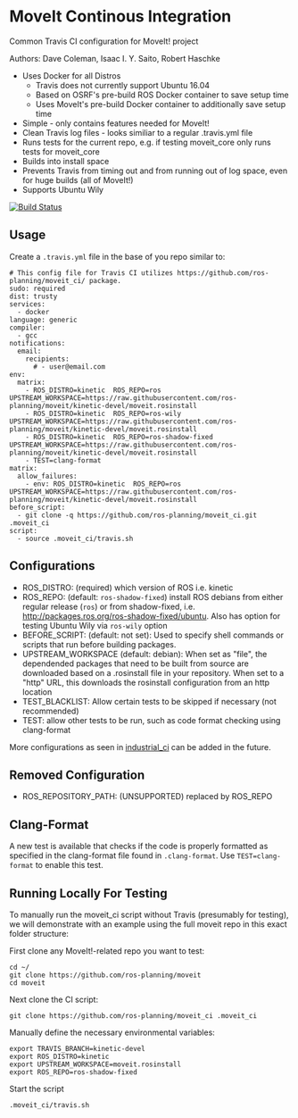 # MoveIt Continous Integration
Common Travis CI configuration for MoveIt! project

Authors: Dave Coleman, Isaac I. Y. Saito, Robert Haschke

- Uses Docker for all Distros
  - Travis does not currently support Ubuntu 16.04
  - Based on OSRF's pre-build ROS Docker container to save setup time
  - Uses MoveIt's pre-build Docker container to additionally save setup time
- Simple - only contains features needed for MoveIt!
- Clean Travis log files - looks similiar to a regular .travis.yml file
- Runs tests for the current repo, e.g. if testing moveit\_core only runs tests for moveit\_core
- Builds into install space
- Prevents Travis from timing out and from running out of log space, even for huge builds (all of MoveIt!)
- Supports Ubuntu Wily

[![Build Status](https://travis-ci.org/ros-planning/moveit_ci.svg?branch=master)](https://travis-ci.org/ros-planning/moveit_ci)

## Usage

Create a ``.travis.yml`` file in the base of you repo similar to:

```
# This config file for Travis CI utilizes https://github.com/ros-planning/moveit_ci/ package.
sudo: required
dist: trusty
services:
  - docker
language: generic
compiler:
  - gcc
notifications:
  email:
    recipients:
      # - user@email.com
env:
  matrix:
    - ROS_DISTRO=kinetic  ROS_REPO=ros              UPSTREAM_WORKSPACE=https://raw.githubusercontent.com/ros-planning/moveit/kinetic-devel/moveit.rosinstall
    - ROS_DISTRO=kinetic  ROS_REPO=ros-wily         UPSTREAM_WORKSPACE=https://raw.githubusercontent.com/ros-planning/moveit/kinetic-devel/moveit.rosinstall
    - ROS_DISTRO=kinetic  ROS_REPO=ros-shadow-fixed UPSTREAM_WORKSPACE=https://raw.githubusercontent.com/ros-planning/moveit/kinetic-devel/moveit.rosinstall
    - TEST=clang-format
matrix:
  allow_failures:
    - env: ROS_DISTRO=kinetic  ROS_REPO=ros              UPSTREAM_WORKSPACE=https://raw.githubusercontent.com/ros-planning/moveit/kinetic-devel/moveit.rosinstall
before_script:
  - git clone -q https://github.com/ros-planning/moveit_ci.git .moveit_ci
script:
  - source .moveit_ci/travis.sh
```

## Configurations

- ROS_DISTRO: (required) which version of ROS i.e. kinetic
- ROS_REPO: (default: ``ros-shadow-fixed``) install ROS debians from either regular release (``ros``) or from shadow-fixed, i.e. http://packages.ros.org/ros-shadow-fixed/ubuntu. Also has option for testing Ubuntu Wily via ``ros-wily`` option
- BEFORE_SCRIPT: (default: not set): Used to specify shell commands or scripts that run before building packages.
- UPSTREAM_WORKSPACE (default: debian): When set as "file", the dependended packages that need to be built from source are downloaded based on a .rosinstall file in your repository. When set to a "http" URL, this downloads the rosinstall configuration from an http location
- TEST_BLACKLIST: Allow certain tests to be skipped if necessary (not recommended)
- TEST: allow other tests to be run, such as code format checking using clang-format

More configurations as seen in [industrial_ci](https://github.com/ros-industrial/industrial_ci) can be added in the future.

## Removed Configuration

- ROS_REPOSITORY\_PATH: (UNSUPPORTED) replaced by ROS\_REPO

## Clang-Format

A new test is available that checks if the code is properly formatted as specified in the clang-format file found in ``.clang-format``. Use ``TEST=clang-format`` to enable this test.

## Running Locally For Testing

To manually run the moveit_ci script without Travis (presumably for testing), we will demonstrate with an example using the full moveit repo in this exact folder structure:

First clone any MoveIt!-related repo you want to test:

    cd ~/
    git clone https://github.com/ros-planning/moveit
    cd moveit

Next clone the CI script:

    git clone https://github.com/ros-planning/moveit_ci .moveit_ci

Manually define the necessary environmental variables:

    export TRAVIS_BRANCH=kinetic-devel
    export ROS_DISTRO=kinetic
    export UPSTREAM_WORKSPACE=moveit.rosinstall
    export ROS_REPO=ros-shadow-fixed

Start the script

    .moveit_ci/travis.sh
